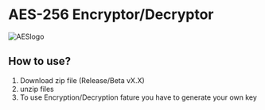 # AES-256 Encryptor/Decryptor

![AESlogo](https://o.remove.bg/downloads/f0479a75-8aea-4f4b-b902-041f0d741f61/R-removebg-preview.png)

###

<h2 align="left">How to use?</h2>

1. Download zip file (Release/Beta vX.X)
2. unzip files
3. To use Encryption/Decryption fature you have to generate your own key


###
